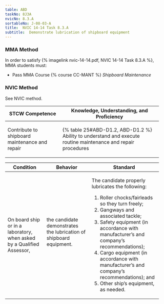```yaml
---
table: ABD
taskNo: 8J3A
nvicNo: 8.3.A 
sortableNo: J-08-03-A
title:  NVIC 14-14 Task 8.3.A
subtitle:  Demonstrate lubrication of shipboard equipment
---
```



### MMA Method

In order to satisfy  {% imagelink nvic-14-14.pdf, NVIC 14-14 Task 8.3.A %}, MMA students must:

* Pass MMA Course {% course CC-MANT %}  *Shipboard Maintenance*


### NVIC Method

<a onclick="togglevisibility('nvic_methods')" >See NVIC method.</a>

<div id='nvic_methods' class='hide'>

<table>
<thead>
<tr>
<th class='forty'> STCW Competence </th>
<th class='sixty'> Knowledge, Understanding, and Proficiency </th>
</tr>
</thead>




<tbody>
<tr><td markdown='1'>

Contribute to shipboard maintenance and repair

</td><td markdown='1'>

{% table 25#ABD-D1.2, ABD-D1.2 %} Ability to understand and execute routine maintenance and repair procedures

</td></tr>


</tbody>
</table>


<table>
<thead>
<tr><th class='twenty'>  Condition </th><th class='twenty'> Behavior </th><th  class='sixty'>Standard </th></tr>
</thead>
<tbody >



<tr><td markdown='1'>

On board ship or in a laboratory, when asked by a Qualified Assessor,

</td><td markdown='1'>

the candidate demonstrates the lubrication of shipboard equipment.

<br>

<div class="tooltip" markdown='1'>



</div>


</td><td markdown='1'>

The candidate properly lubricates the following:

1. Roller chocks/fairleads so they turn freely;
2. Gangways and associated tackle;
3. Safety equipment (in accordance with manufacturer’s and company’s recommendations);
4. Cargo equipment (in accordance with manufacturer’s and company’s recommendations); and
5. Other ship’s equipment, as needed. 

</td></tr>
</tbody>
</table>
</div>
